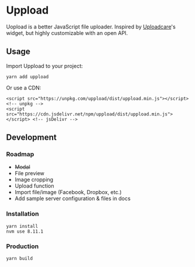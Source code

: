 # Uppload

Uopload is a better JavaScript file uploader. Inspired by [Uploadcare](https://github.com/uploadcare/uploadcare-widget)'s widget, but highly customizable with an open API.

## Usage

Import Uppload to your project:

```
yarn add uppload
```

Or use a CDN:

```
<script src="https://unpkg.com/uppload/dist/uppload.min.js"></script> <!-- unpkg -->
<script src="https://cdn.jsdelivr.net/npm/uppload/dist/uppload.min.js"></script> <!-- jsDelivr -->
```

## Development

### Roadmap
- ~~Modal~~
- File preview
- Image cropping
- Upload function
- Import file/image (Facebook, Dropbox, etc.)
- Add sample server configuration & files in docs

### Installation

```
yarn install
nvm use 8.11.1
```

### Production

```
yarn build
```